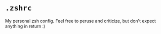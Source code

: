# `.zshrc`

My personal zsh config. Feel free to peruse and criticize, but don't expect anything in return :)
